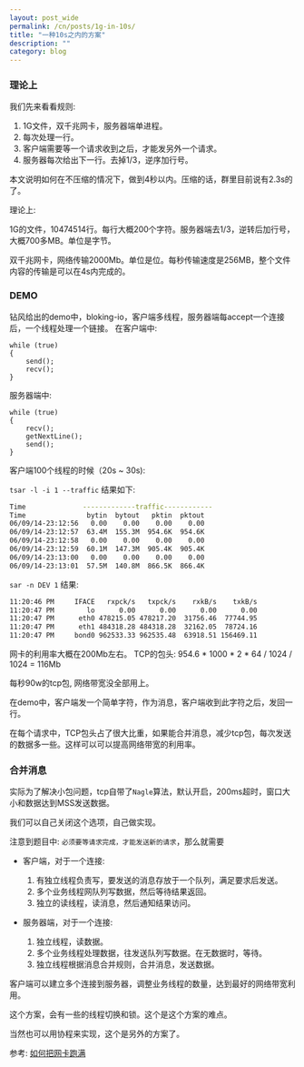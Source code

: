 ```yaml
---
layout: post_wide
permalink: /cn/posts/1g-in-10s/
title: "一种10s之内的方案"
description: ""
category: blog
---
```


### 理论上

我们先来看看规则:

1. 1G文件，双千兆网卡，服务器端单进程。
1. 每次处理一行。
1. 客户端需要等一个请求收到之后，才能发另外一个请求。
1. 服务器每次给出下一行。去掉1/3，逆序加行号。

本文说明如何在不压缩的情况下，做到4秒以内。压缩的话，群里目前说有2.3s的了。

理论上:

1G的文件，10474514行。每行大概200个字符。服务器端去1/3，逆转后加行号，大概700多MB。单位是字节。

双千兆网卡，网络传输2000Mb。单位是位。每秒传输速度是256MB，整个文件内容的传输是可以在4s内完成的。

### DEMO

钻风给出的demo中，bloking-io，客户端多线程，服务器端每accept一个连接后，一个线程处理一个链接。
在客户端中:

```
while (true)
{
    send();
    recv();
}
```

服务器端中:

```
while (true)
{
    recv();
    getNextLine();
    send();
}
```

客户端100个线程的时候（20s ~ 30s):

`tsar -l -i 1 --traffic` 结果如下:

```bash
Time              -------------traffic------------
Time               bytin  bytout   pktin  pktout
06/09/14-23:12:56   0.00    0.00    0.00    0.00
06/09/14-23:12:57  63.4M  155.3M  954.6K  954.6K
06/09/14-23:12:58   0.00    0.00    0.00    0.00
06/09/14-23:12:59  60.1M  147.3M  905.4K  905.4K
06/09/14-23:13:00   0.00    0.00    0.00    0.00
06/09/14-23:13:01  57.5M  140.8M  866.5K  866.4K
```

`sar -n DEV 1` 结果:

```bash
11:20:46 PM     IFACE   rxpck/s   txpck/s    rxkB/s    txkB/s
11:20:47 PM        lo      0.00      0.00      0.00      0.00
11:20:47 PM      eth0 478215.05 478217.20  31756.46  77744.95
11:20:47 PM      eth1 484318.28 484318.28  32162.05  78724.16
11:20:47 PM     bond0 962533.33 962535.48  63918.51 156469.11
```

网卡的利用率大概在200Mb左右。
TCP的包头: 954.6 * 1000 * 2 * 64 / 1024 / 1024 = 116Mb

每秒90w的tcp包, 网络带宽没全部用上。

在demo中，客户端发一个简单字符，作为消息，客户端收到此字符之后，发回一行。

在每个请求中，TCP包头占了很大比重，如果能合并消息，减少tcp包，每次发送的数据多一些。这样可以可以提高网络带宽的利用率。

### 合并消息

实际为了解决小包问题，tcp自带了`Nagle`算法，默认开启，200ms超时，窗口大小和数据达到MSS发送数据。

我们可以自己关闭这个选项，自己做实现。

注意到题目中: `必须要等请求完成，才能发送新的请求`，那么就需要

* 客户端，对于一个连接:
    1.  有独立线程负责写，要发送的消息存放于一个队列，满足要求后发送。
    2.  多个业务线程网队列写数据，然后等待结果返回。 
    3.  独立的读线程，读消息，然后通知结果访问。

* 服务器端，对于一个连接:
    1.  独立线程，读数据。
    2.  多个业务线程处理数据，往发送队列写数据。在无数据时，等待。
    3.  独立线程根据消息合并规则，合并消息，发送数据。

客户端可以建立多个连接到服务器，调整业务线程的数量，达到最好的网络带宽利用。

这个方案，会有一些的线程切换和锁。这个是这个方案的难点。

当然也可以用协程来实现，这个是另外的方案了。

参考: [如何把网卡跑满](http://stackoverflow.com/questions/25701775/how-to-utilize-100-of-the-network-bandwidth-with-sockets)
